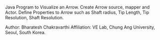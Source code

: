 Java Program to Visualize an Arrow. 
Create Arrow source, mapper and Actor.
Define Properties to Arrow such as Shaft radius, Tip Length, Tip Resolution, Shaft Resolution. 

Author: Bharatesh Chakravarthi
Affiliation: VE Lab, Chung Ang University, Seoul, South Korea. 
